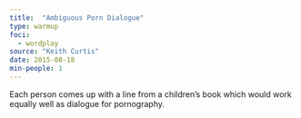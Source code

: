 ```yaml
---
title:  "Ambiguous Porn Dialogue"
type: warmup
foci:
  - wordplay
source: "Keith Curtis"
date: 2015-08-18
min-people: 1
---
```

Each person comes up with a line from a children’s book which would work equally well as dialogue for pornography.
